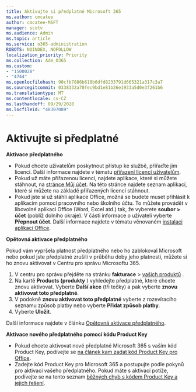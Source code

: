 ```yaml
---
title: Aktivujte si předplatné Microsoft 365
ms.author: cmcatee
author: cmcatee-MSFT
manager: scotv
ms.audience: Admin
ms.topic: article
ms.service: o365-administration
ROBOTS: NOINDEX, NOFOLLOW
localization_priority: Priority
ms.collection: Adm_O365
ms.custom:
- "1500028"
- "4744"
ms.openlocfilehash: 90cfb7886b610b6dfd8233791d665321a317c3a7
ms.sourcegitcommit: 0338332a70fec9bd1e81b26e1933a5d0e3f261b6
ms.translationtype: MT
ms.contentlocale: cs-CZ
ms.lasthandoff: 09/29/2020
ms.locfileid: "48307089"
---
```

# <a name="activate-your-subscription"></a>Aktivujte si předplatné

**Aktivace předplatného**

- Pokud chcete uživatelům poskytnout přístup ke službě, přiřaďte jim licenci. Další informace najdete v tématu [přiřazení licencí uživatelům](https://docs.microsoft.com/microsoft-365/admin/manage/assign-licenses-to-users).
- Pokud už máte přiřazenou licenci, najdete aplikace, které si můžete stáhnout, na [stránce Můj účet](https://portal.office.com/account/#installs). Na této stránce najdete seznam aplikací, které si můžete na základě přiřazených licencí stáhnout.
- Pokud jste si už stáhli aplikace Office, možná se budete muset přihlásit k aplikacím pomocí pracovního nebo školního účtu. To můžete provádět v libovolné aplikaci Office (Word, Excel atd.) tak, že vyberete **soubor > účet** (poblíž dolního okraje). V části informace o uživateli vyberte **Přepnout účet**. Další informace najdete v tématu věnovaném [instalaci aplikací Office](https://docs.microsoft.com/microsoft-365/admin/setup/install-applications).

**Opětovná aktivace předplatného**

Pokud vám vypršela platnost předplatného nebo ho zablokoval Microsoft nebo pokud jste předplatné zrušili v průběhu doby jeho platnosti, můžete si ho znovu aktivovat v Centru pro správu Microsoftu 365.

1. V centru pro správu přejděte na stránku **fakturace**  >  [vašich produktů](https://go.microsoft.com/fwlink/p/?linkid=842054) .
2. Na kartě **Products (produkty** ) vyhledejte předplatné, které chcete znovu aktivovat. Vyberte **Další akce** (tři tečky) a pak vyberte **znovu aktivovat toto předplatné**.
3. V podokně **znovu aktivovat toto předplatné** vyberte z rozevíracího seznamu způsob platby nebo vyberte **Přidat způsob platby**.
4. Vyberte **Uložit**.

Další informace najdete v článku [Opětovná aktivace předplatného](https://docs.microsoft.com/microsoft-365/commerce/subscriptions/reactivate-your-subscription).

**Aktivace nového předplatného pomocí kódu Product Key**

- Pokud chcete aktivovat nové předplatné Microsoft 365 s vaším kód Product Key, podívejte se [na článek kam zadat kód Product Key pro Office](https://support.office.com/article/where-to-enter-your-office-product-key-0a82e5ae-739e-4b92-a6f4-2ec780c185db).
- Zadejte kód Product Key pro Microsoft 365 a postupujte podle pokynů pro aktivaci vašeho předplatného. Pokud máte s aktivací potíže, podívejte se na tento seznam [běžných chyb s kódem Product Key a jejich řešení](https://docs.microsoft.com/microsoft-365/commerce/product-key-errors-and-solutions).